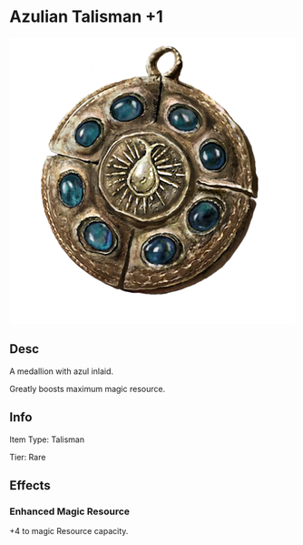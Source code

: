 # Azulian Talisman +1

![](AzulianTalisman+1.png)

## Desc

A medallion with azul inlaid.



Greatly boosts maximum magic resource.

## Info

Item Type: Talisman

Tier: Rare

## Effects

### Enhanced Magic Resource

+4 to magic Resource capacity.
